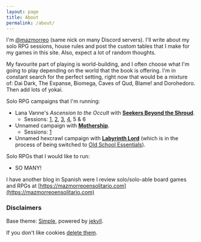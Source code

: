 ```yaml
---
layout: page
title: About
permalink: /about/
---
```


I'm [@mazmorreo](https://twitter.com/mazmorreo) (same nick on many Discord
servers). I'll write about my solo RPG sessions, house rules and post the
custom tables that I make for my games in this site. Also, expect a lot of
random thoughts.

My favourite part of playing is world-building, and I often choose what I'm
going to play depending on the world that the book is offering. I'm in constant
search for the perfect setting, right now that would be a mixture of: Dai Dark,
The Expanse, Biomega, Caves of Qud, Blame! and Dorohedoro. Then add lots of
yokai.

Solo RPG campaigns that I'm running: 

* Lana Vanne's *Ascension to the Occult* with **[Seekers Beyond the
  Shroud](https://blackoathgames.com/seekers-beyond-the-shroud)**.
  * Sessions: [1]({{site.baseurl}}/2020/02/25/play-report-burning-spices/),
  [2]({{site.baseurl}}/2020/02/27/play-report-the-egyptian-amulet/),
  [3]({{site.baseurl}}/2020/03/11/play-report-the-poison-research-lab/),
  [4]({{site.baseurl}}/2020/03/25/play-report-vice-and-virtue-tea-shop/),
  5 & 6
* Unnamed campaign with
  **[Mothership](http://www.tuesdayknightgames.com/mothership)**.
  * Sessions:
    [1]({{site.baseurl}}/2020/02/29/play-report-faust-cherubim-king-10-704/)
* Unnamed hexcrawl campaign with **[Labyrinth
  Lord](https://www.drivethrurpg.com/product/78524/Advanced-Edition-Companion-Labyrinth-Lord-noart-version)**
  (which is in the process of being switched to [Old School
  Essentials](https://necroticgnome.com/collections/old-school-essentials)).

Solo RPGs that I would like to run:

* SO MANY!

I have another blog in Spanish were I review solo/solo-able board games and
RPGs at [https://mazmorreoensolitario.com](https://mazmorreoensolitario.com)


### Disclaimers

Base theme: [Simple](https://github.com/wild-flame/jekyll-simpl), powered by
[jekyll](https://github.com/jekyll/jekyll).

If you don't like cookies [delete
them](https://www.google.co.uk/search?q=how+to+delete+cookies).
